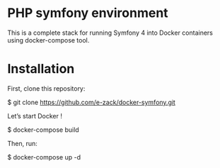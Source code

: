 # PHP symfony environment
This is a complete stack for running Symfony 4 into Docker containers using docker-compose tool.

# Installation
First, clone this repository:

$ git clone https://github.com/e-zack/docker-symfony.git

Let’s start Docker !

$ docker-compose build

Then, run:

$ docker-compose up -d
